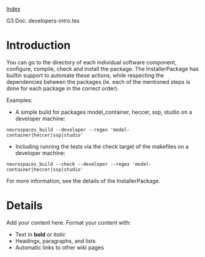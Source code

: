 [Index](Index.md)

G3 Doc: developers-intro.tex

# Introduction #

You can go to the directory of each individual software component, configure, compile, check and install the package.  The InstallerPackage has builtin support to automate these actions, while respecting the dependencies between the packages (ie. each of the mentioned steps is done for each package in the correct order).

Examples:

  * A simple build for packages model\_container, heccer, ssp, studio on a developer machine:
```
neurospaces_build --developer --regex 'model-container|heccer|ssp|studio'
```
  * Including running the tests via the check target of the makefiles on a developer machine:
```
neurospaces_build --check --developer --regex 'model-container|heccer|ssp|studio'
```

For more information, see the details of the InstallerPackage.

# Details #

Add your content here.  Format your content with:
  * Text in **bold** or _italic_
  * Headings, paragraphs, and lists
  * Automatic links to other wiki pages